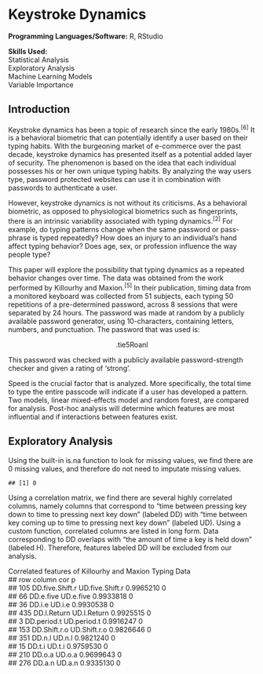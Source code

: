 # Keystroke Dynamics

<b>Programming Languages/Software:</b> R, RStudio

<b>Skills Used:</b><br>
Statistical Analysis<br>
Exploratory Analysis<br>
Machine Learning Models<br>
Variable Importance

## Introduction

Keystroke dynamics has been a topic of research since the early 1980s.<sup>[6]</sup> It is a behavioral biometric that can potentially identify a user based on their typing habits. With the burgeoning market of e-commerce over the past decade, keystroke dynamics has presented itself as a potential added layer of security. The phenomenon is based on the idea that each individual possesses his or her own unique typing habits. By analyzing the way users type, password protected websites can use it in combination with passwords to authenticate a user. 

However, keystroke dynamics is not without its criticisms. As a behavioral biometric, as opposed to physiological biometrics such as fingerprints, there is an intrinsic variability associated with typing dynamics.<sup>[2]</sup> For example, do typing patterns change when the same password or pass-phrase is typed repeatedly? How does an injury to an individual’s hand affect typing behavior? Does age, sex, or profession influence the way people type? 

This paper will explore the possibility that typing dynamics as a repeated behavior changes over time. The data was obtained from the work performed by Killourhy and Maxion.<sup>[5]</sup> In their publication, timing data from a monitored keyboard was collected from 51 subjects, each typing 50 repetitions of a pre-determined password, across 8 sessions that were separated by 24 hours. The password was made at random by a publicly available password generator, using 10-characters, containing letters, numbers, and punctuation. The password that was used is:

<p align="center">.tie5Roanl</p>

This password was checked with a publicly available password-strength checker and given a rating of ‘strong’.

Speed is the crucial factor that is analyzed. More specifically, the total time to type the entire passcode will indicate if a user has developed a pattern. Two models, linear mixed-effects model and random forest, are compared for analysis. Post-hoc analysis will determine which features are most influential and if interactions between features exist.  

## Exploratory Analysis

Using the built-in is.na function to look for missing values, we find there are 0 missing values, and therefore do not need to imputate missing values.

    ## [1] 0

Using a correlation matrix, we find there are several highly correlated columns, namely columns that correspond to “time between pressing key down to time to pressing next key down” (labeled DD) with “time between key coming up to time to pressing next key down” (labeled UD). Using a custom function, correlated columns are listed in long form. Data corresponding to DD overlaps with “the amount of time a key is held down” (labeled H). Therefore, features labeled DD will be excluded from our analysis.

Correlated features of Killourhy and Maxion Typing Data <br>
    ##                 row          column       cor p <br>
    ## 105 DD.five.Shift.r UD.five.Shift.r 0.9965210 0 <br>
    ## 66        DD.e.five       UD.e.five 0.9933818 0 <br>
    ## 36           DD.i.e          UD.i.e 0.9930538 0 <br>
    ## 435     DD.l.Return     UD.l.Return 0.9925515 0 <br>
    ## 3       DD.period.t     UD.period.t 0.9916247 0 <br>
    ## 153    DD.Shift.r.o    UD.Shift.r.o 0.9826646 0 <br>
    ## 351          DD.n.l          UD.n.l 0.9821240 0 <br>
    ## 15           DD.t.i          UD.t.i 0.9759530 0 <br>
    ## 210          DD.o.a          UD.o.a 0.9699643 0 <br>
    ## 276          DD.a.n          UD.a.n 0.9335130 0 <br>
